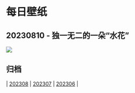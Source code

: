 # 每日壁纸

## 20230810 - 独一无二的一朵“水花”

![](https://www.bing.com/th?id=OHR.JupiterArtland_ZH-CN7955790073_UHD.jpg)

## 归档

| [202308](/202308/README.md)
| [202307](/202307/README.md)
| [202306](/202306/README.md)
|